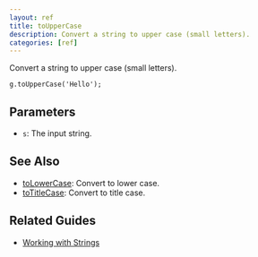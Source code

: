 ```yaml
---
layout: ref
title: toUpperCase
description: Convert a string to upper case (small letters).
categories: [ref]
---
```

Convert a string to upper case (small letters).

    g.toUpperCase('Hello');

## Parameters
- `s`: The input string.

## See Also
- [toLowerCase](toLowerCase.html): Convert to lower case.
- [toTitleCase](toTitleCase.html): Convert to title case.

## Related Guides
- [Working with Strings](../guide/string.html)
